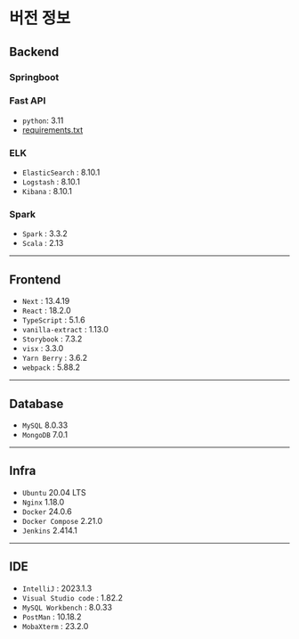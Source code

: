 # 버전 정보

## Backend

### Springboot

### Fast API

- `python`: 3.11
- [requirements.txt](../../fast-server/requirements.txt)

### ELK

- `ElasticSearch` : 8.10.1
- `Logstash` : 8.10.1
- `Kibana` : 8.10.1

### Spark

- `Spark` : 3.3.2
- `Scala` : 2.13

---

## Frontend

- `Next` : 13.4.19
- `React` : 18.2.0
- `TypeScript` : 5.1.6
- `vanilla-extract` : 1.13.0
- `Storybook` : 7.3.2
- `visx` : 3.3.0
- `Yarn Berry` : 3.6.2
- `webpack` : 5.88.2

---

## Database

- `MySQL` 8.0.33
- `MongoDB` 7.0.1

---

## Infra

- `Ubuntu` 20.04 LTS
- `Nginx` 1.18.0
- `Docker` 24.0.6
- `Docker Compose` 2.21.0
- `Jenkins` 2.414.1

---

## IDE

- `IntelliJ` : 2023.1.3
- `Visual Studio code` : 1.82.2
- `MySQL Workbench` : 8.0.33
- `PostMan` : 10.18.2
- `MobaXterm` : 23.2.0